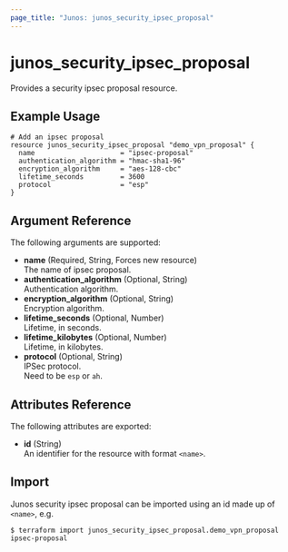 ```yaml
---
page_title: "Junos: junos_security_ipsec_proposal"
---
```


# junos_security_ipsec_proposal

Provides a security ipsec proposal resource.

## Example Usage

```hcl
# Add an ipsec proposal
resource junos_security_ipsec_proposal "demo_vpn_proposal" {
  name                     = "ipsec-proposal"
  authentication_algorithm = "hmac-sha1-96"
  encryption_algorithm     = "aes-128-cbc"
  lifetime_seconds         = 3600
  protocol                 = "esp"
}
```

## Argument Reference

The following arguments are supported:

- **name** (Required, String, Forces new resource)  
  The name of ipsec proposal.
- **authentication_algorithm** (Optional, String)  
  Authentication algorithm.
- **encryption_algorithm** (Optional, String)  
  Encryption algorithm.
- **lifetime_seconds** (Optional, Number)  
  Lifetime, in seconds.
- **lifetime_kilobytes** (Optional, Number)  
  Lifetime, in kilobytes.
- **protocol** (Optional, String)  
  IPSec protocol.  
  Need to be `esp` or `ah`.

## Attributes Reference

The following attributes are exported:

- **id** (String)  
  An identifier for the resource with format `<name>`.

## Import

Junos security ipsec proposal can be imported using an id made up of `<name>`, e.g.

```shell
$ terraform import junos_security_ipsec_proposal.demo_vpn_proposal ipsec-proposal
```
